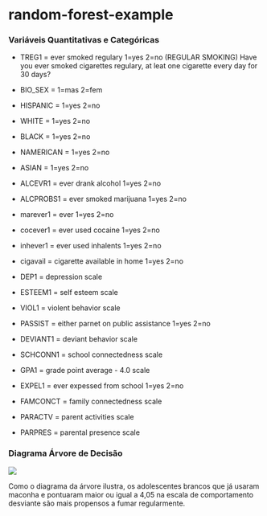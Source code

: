 # random-forest-example

### Variáveis Quantitativas e Categóricas

- TREG1		= ever smoked regulary 1=yes 2=no (REGULAR SMOKING)
  Have you ever smoked cigarettes regulary, at leat one cigarette every day for 30 days?

- BIO_SEX 	  = 1=mas 2=fem
- HISPANIC    = 1=yes 2=no
- WHITE       = 1=yes 2=no 
- BLACK       = 1=yes 2=no
- NAMERICAN   = 1=yes 2=no
- ASIAN       = 1=yes 2=no 
- ALCEVR1     = ever drank alcohol 1=yes 2=no
- ALCPROBS1   = ever smoked marijuana 1=yes 2=no
- marever1    = ever  1=yes 2=no
- cocever1    = ever used cocaine 1=yes 2=no
- inhever1    = ever used inhalents 1=yes 2=no
- cigavail    = cigarette available in home 1=yes 2=no
- DEP1        = depression scale
- ESTEEM1     = self esteem scale
- VIOL1       = violent behavior scale
- PASSIST     = either parnet on public assistance 1=yes 2=no
- DEVIANT1    = deviant behavior scale
- SCHCONN1    = school connectedness scale
- GPA1        = grade point average - 4.0 scale
- EXPEL1      = ever expessed from school 1=yes 2=no
- FAMCONCT    = family connectedness scale
- PARACTV     = parent activities scale
- PARPRES     = parental presence scale


### Diagrama Árvore de Decisão 

![](https://github.com/gilsonsf/random-forest-example/blob/master/img/tree.png)

Como o diagrama da árvore ilustra, os adolescentes brancos que já usaram maconha e pontuaram maior ou igual a 4,05 na escala de comportamento desviante são mais propensos a fumar regularmente.
